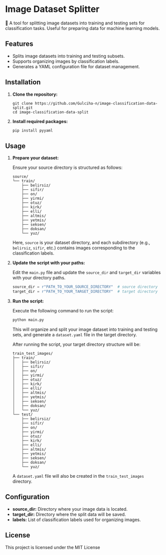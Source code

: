 # Image Dataset Splitter

📂 A tool for splitting image datasets into training and testing sets for classification tasks. Useful for preparing data for machine learning models.

## Features

- Splits image datasets into training and testing subsets.
- Supports organizing images by classification labels.
- Generates a YAML configuration file for dataset management.

## Installation

1. **Clone the repository:**
   ```
   git clone https://github.com/Gulciha-n/image-classification-data-split.git
   cd image-classification-data-split
   ```

3. **Install required packages:**

   ```bash
   pip install pyyaml
   ```

## Usage

1. **Prepare your dataset:**

   Ensure your source directory is structured as follows:

   ```
   source/
   └── train/
       ├── belirsiz/
       ├── sifir/
       ├── on/
       ├── yirmi/
       ├── otuz/
       ├── kirk/
       ├── elli/
       ├── altmis/
       ├── yetmis/
       ├── seksen/
       ├── doksan/
       └── yuz/
   ```

   Here, `source` is your dataset directory, and each subdirectory (e.g., `belirsiz`, `sifir`, etc.) contains images corresponding to the classification labels.

2. **Update the script with your paths:**

   Edit the `main.py` file and update the `source_dir` and `target_dir` variables with your directory paths.

   ```python
   source_dir = r"PATH_TO_YOUR_SOURCE_DIRECTORY"  # source directory
   target_dir = r"PATH_TO_YOUR_TARGET_DIRECTORY"  # target directory
   ```

3. **Run the script:**

   Execute the following command to run the script:

   ```bash
   python main.py
   ```

   This will organize and split your image dataset into training and testing sets, and generate a `dataset.yaml` file in the target directory.

   After running the script, your target directory structure will be:

   ```
   train_test_images/
   ├── train/
   │   ├── belirsiz/
   │   ├── sifir/
   │   ├── on/
   │   ├── yirmi/
   │   ├── otuz/
   │   ├── kirk/
   │   ├── elli/
   │   ├── altmis/
   │   ├── yetmis/
   │   ├── seksen/
   │   ├── doksan/
   │   └── yuz/
   └── test/
       ├── belirsiz/
       ├── sifir/
       ├── on/
       ├── yirmi/
       ├── otuz/
       ├── kirk/
       ├── elli/
       ├── altmis/
       ├── yetmis/
       ├── seksen/
       ├── doksan/
       └── yuz/
   ```

   A `dataset.yaml` file will also be created in the `train_test_images` directory.

## Configuration

- **source_dir:** Directory where your image data is located.
- **target_dir:** Directory where the split data will be saved.
- **labels:** List of classification labels used for organizing images.

## License

This project is licensed under the MIT License 

